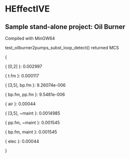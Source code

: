 # HEffectIVE 
## Sample stand-alone project: Oil Burner 

Compiled with MinGW64 

test\_oilburner2pumps\_subst\_loop\_detect() returned MCS

{

  { [0,2] }: 0.002997
  
  {  t.fm }: 0.000117
  
  { [3,5],  bp.fm }: 9.26074e-006
  
  {  bp.fm,  pp.fm }: 9.5481e-006
  
  {  air }: 0.00044
  
  { [3,5], ~maint }: 0.0014985
  
  {  pp.fm, ~maint }: 0.001545
  
  {  bp.fm,  maint }: 0.001545
  
  {  elec }: 0.00044
  
}

